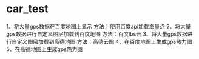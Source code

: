 # car_test

1、将大量gps数据在百度地图上显示
  方法：使用百度api加载海量点
2、将大量gps数据进行自定义图层加载到百度地图
  方法：百度lbs云
3、将大量gps数据进行自定义图层加载到高德地图
  方法：高德云图
4、在百度地图上生成gps热力图
5、在高德地图上生成gps热力图
